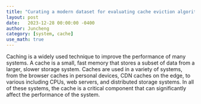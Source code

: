 ```yaml
---
title: "Curating a modern dataset for evaluating cache eviction algorithms"
layout: post
date:   2023-12-28 00:00:00 -0400
author: Juncheng
category: [system, cache]
use_math: true
---
```


Caching is a widely used technique to improve the performance of many systems. A cache is a small, fast memory that stores a subset of data from a larger, slower storage system. 
Caches are used in a variety of systems, from the browser caches in personal devices, CDN caches on the edge, to various  including CPUs, web servers, and distributed storage systems. In all of these systems, the cache is a critical component that can significantly affect the performance of the system. 